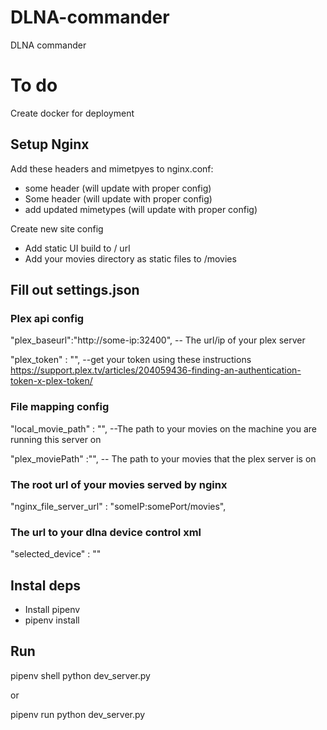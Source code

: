 # DLNA-commander

DLNA commander

# To do

Create docker for deployment

## Setup Nginx

Add these headers and mimetpyes to nginx.conf:
+ some header (will update with proper config)
+ Some header (will update with proper config)
+ add updated mimetypes (will update with proper config)

Create new site config
+ Add static UI build to / url
+ Add your movies directory as static files to /movies

## Fill out settings.json

### Plex api config

"plex_baseurl":"http://some-ip:32400", -- The url/ip of your plex server

"plex_token" : "", --get your token using these instructions https://support.plex.tv/articles/204059436-finding-an-authentication-token-x-plex-token/

### File mapping config

"local_movie_path" : "", --The path to your movies on the machine you are running this server on

"plex_moviePath" :"", -- The path to your movies that the plex server is on

### The root url of your movies served by nginx

"nginx_file_server_url" : "someIP:somePort/movies",

### The url to your dlna device control xml

"selected_device" : ""

## Instal deps

+ Install pipenv
+ pipenv install

## Run
pipenv shell 
python dev_server.py

or

pipenv run python dev_server.py